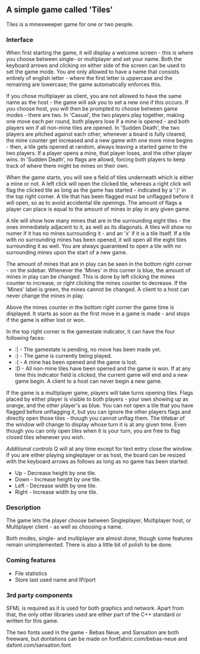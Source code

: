 ## A simple game called 'Tiles'
Tiles is a minesweeper game for one or two people.

### Interface
When first starting the game, it will display a welcome
screen - this is where you choose between single- or
multiplayer and set your name. Both the keyboard arrows
and clicking on either side of the screen can be used to
set the game mode. You are only allowed to have a name that
consists entirely of english letter - where the first letter
is uppercase and the remaining are lowercase; the game
automatically enforces this.

If you chose multiplayer as client, you are not allowed to
have the same name as the host - the game will ask you to
set a new one if this occurs. If you choose host, you will
then be prompted to choose between game modes - there are two.
In 'Casual', the two players play together, making one move
each per round, both players lose if a mine is opened - and
both players win if all non-mine tiles are opened.
In 'Sudden Death', the two players are pitched against each other,
whenever a board is fully cleared, the mine counter get increased
and a new game with one more mine begins - then, a tile gets
opened at random, always leaving a started game to the two players.
If a player opens a mine, that player loses, and the other player
wins. In 'Sudden Death', no flags are allowd, forcing both players
to keep track of where there might be mines on their own.

When the game starts, you will see a field of tiles underneath
which is either a mine or not. A left click will open the clicked
tile, whereas a right click will flag the clicked tile as long as
the game has started - indicated by a ':)' in the top right
corner. A tile that has been flagged must be unflagged before it
will open, so as to avoid accidental tile openings. The amount
of flags a player can place is equal to the amount of mines
in play in any given game.

A tile will show how many mines that are in the surrounding eight
tiles - the ones immediately adjacent to it, as well as its 
diagonals. A tiles will show no numer if it has no mines surrounding
it - and an 'x' if it is a tile itself.
If a tile with no surrounding mines has been opened, it will open
all the eight tiles surrounding it as well. You are always guaranteed
to open a tile with no surrounding mines upon the start of a new
game.

The amount of mines that are in
play can be seen in the bottom right corner - on the sidebar.
Whenever the 'Mines' in this corner is blue, the amount of mines
in play can be changed. This is done by left clicking the mines
counter to increase, or right clicking the mines counter to
decrease. If the 'Mines' label is green, the mines cannot be
changed. A client to a host can never change the mines in play.

Above the mines counter in the bottom right corner the game
time is displayed. It starts as soon as the first move in
a game is made - and stops if the game is either lost or won.

In the top right corner is the gamestate indicator, it can have
the four following faces:
* :| - The gamestate is pending, no move has been made yet.
* :) - The game is currently being played.
* :( - A mine has been opened and the game is lost.
* :D - All non-mine tiles have been opened and the game is won.
If at any time this indicator field is clicked, the current game
will end and a new game begin. A client to a host can never
begin a new game.

If the game is a multiplayer game, players will take turns
opening tiles. Flags placed by either player is visible to both
players - your own showing up as orange, and the other player's
as blue. You can not open a tile that you have flagged before
unflagging it, but you can ignore the other players flags and
directly open those tiles - though you cannot unflag them.
The titlebar of the window will change to display whose turn
it is at any given time. Even though you can only open tiles
when it is your turn, you are free to flag closed tiles
whenever you wish.

*Additional controls*
Q will at any time except for text entry close the window.
If you are either playing singleplayer or as host, the
board can be resized with the keyboard arrows as follows
as long as no game has been started:
* Up - Decrease height by one tile.
* Down - Increase height by one tile.
* Left - Decrease width by one tile.
* Right - Increase width by one tile.

### Description
The game lets the player choose between Singleplayer,
Multiplayer host, or Multiplayer client - as well as
choosing a name.

Both modes, single- and multiplayer are almost done,
though some features remain unimplemented. There is
also a little bit of polish to be done.

### Coming features
* File statistics
* Store last used name and IP/port

### 3rd party components
SFML is required as it is used for both graphics and
network. Apart from that, the only other libraries used
are either part of the C++ standard or written for
this game.

The two fonts used in the game - Bebas Neue, and Sansation
are both freeware, but dontations can be made on
fontfabric.com/bebas-neue and dafont.com/sansation.font
